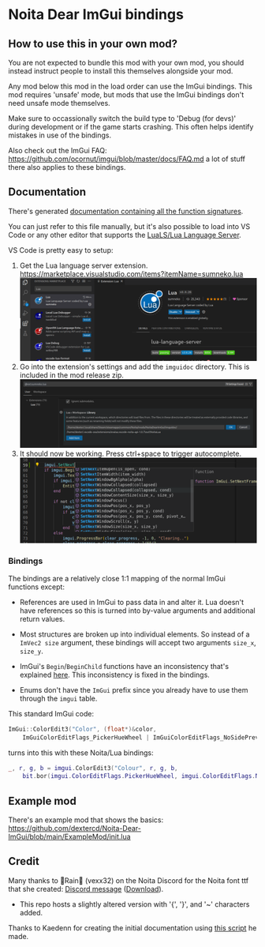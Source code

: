# Noita Dear ImGui bindings

## How to use this in your own mod?

You are not expected to bundle this mod with your own mod, you should instead
instruct people to install this themselves alongside your mod.

Any mod below this mod in the load order can use the ImGui bindings. This mod requires 'unsafe' mode,
but mods that use the ImGui bindings don't need unsafe mode themselves.

Make sure to occassionally switch the build type to 'Debug (for devs)' during development or if the game starts crashing. This often helps identify mistakes in use of the bindings.

Also check out the ImGui FAQ: https://github.com/ocornut/imgui/blob/master/docs/FAQ.md
a lot of stuff there also applies to these bindings.

## Documentation

There's generated [documentation containing all the function signatures](imguidoc/imgui_definitions.lua).

You can just refer to this file manually, but it's also possible to load into VS Code or any other editor that supports the [LuaLS/Lua Language Server](https://github.com/LuaLS/lua-language-server).

VS Code is pretty easy to setup:

1. Get the Lua language server extension. https://marketplace.visualstudio.com/items?itemName=sumneko.lua
   ![](imguidoc/vscode-lua-extension.png)
2. Go into the extension's settings and add the `imguidoc` directory. This is included in the mod release zip.
   ![](imguidoc/vscode-lua-setup.png)
3. It should now be working. Press ctrl+space to trigger autocomplete.
   ![](imguidoc/vscode-suggestion.png)

### Bindings

The bindings are a relatively close 1:1 mapping of the normal ImGui functions except:

- References are used in ImGui to pass data in and alter it. Lua doesn't have
  references so this is turned into by-value arguments and additional return
  values.

- Most structures are broken up into individual elements. So instead of a
  `ImVec2 size` argument, these bindings will accept two arguments `size_x`,
  `size_y`.

- ImGui's `Begin`/`BeginChild` functions have an inconsistency that's explained
  [here](https://github.com/dextercd/Noita-Dear-ImGui/blob/037d4a8bad1fc976f8dd731067fdc312a986f747/src/lua_features/imgui_windows.cpp#L6-L12).
  This inconsistency is fixed in the bindings.

- Enums don't have the `ImGui` prefix since you already have to use them through
  the `imgui` table.

This standard ImGui code:

```cpp
ImGui::ColorEdit3("Color", (float*)&color,
    ImGuiColorEditFlags_PickerHueWheel | ImGuiColorEditFlags_NoSidePreview | ImGuiColorEditFlags_NoAlpha);
```

turns into this with these Noita/Lua bindings:

```lua
_, r, g, b = imgui.ColorEdit3("Colour", r, g, b,
    bit.bor(imgui.ColorEditFlags.PickerHueWheel, imgui.ColorEditFlags.NoSidePreview, imgui.ColorEditFlags.NoAlpha))
```

## Example mod

There's an example mod that shows the basics: https://github.com/dextercd/Noita-Dear-ImGui/blob/main/ExampleMod/init.lua


## Credit

Many thanks to 🌸Rain🌸 (vexx32) on the Noita Discord for the Noita font ttf that she created:
    [Discord message](https://discord.com/channels/453998283174576133/626791912443084801/794756926722277377)
    ([Download](https://cdn.discordapp.com/attachments/626791912443084801/794756926973411338/NoitaPixel.ttf)).

- This repo hosts a slightly altered version with '{', '}', and '~' characters added.

Thanks to Kaedenn for creating the initial documentation using [this script](https://github.com/Kaedenn/noita/blob/main/tools/imgui_parse_api.py) he made.
